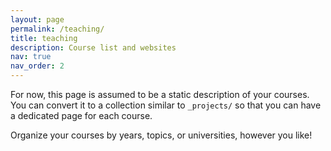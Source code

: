 ```yaml
---
layout: page
permalink: /teaching/
title: teaching
description: Course list and websites
nav: true
nav_order: 2
---
```


For now, this page is assumed to be a static description of your courses. You can convert it to a collection similar to
`_projects/` so that you can have a dedicated page for each course.

Organize your courses by years, topics, or universities, however you like!
